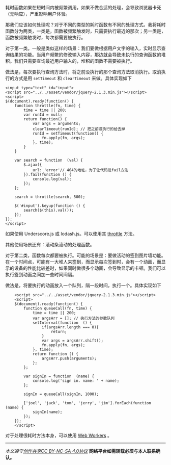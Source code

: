 耗时函数如果在短时间内被频繁调用，如果不做合适的处理，会导致浏览器卡死（无响应），严重影响用户体验。

那我们应该如何处理呢？对于不同的类型的耗时函数有不同的处理方式。我将耗时函数分为两类，一类是，函数被频繁触发时，只需要执行最近的那次；另一类是，函数被频繁触发时，每次都需要被执行。

对于第一类。一般是类似这样的场景：我们要做根据用户文字的输入，实时显示查询结果的功能。当用户频繁的修改输入内容，那边就会导致未执行的查询函数的堆积。我们只需要查询最近用户输入的，堆积的函数不需要被执行。

做法是，每次要执行查询方法时，将之前没执行的那个查询方法取消执行。取消执行的方式是用 `setTimeout` 和 `clearTimeout` 来做。具体实现如下
```
<input type="text" id="input">
<script src="../../asset/vendor/jquery-2.1.3.min.js"></script>
<script>
$(document).ready(function() {
    function throttle(fn, time) {
        time = time || 200;
        var runId = null;
        return function() {
            var args = arguments;
            clearTimeout(runId); // 把之前没执行的给去掉
            runId = setTimeout(function() {
                fn.apply(fn, args);
            }, time);
        }
    }

    var search = function  (val) {
    	$.ajax({
    		url: 'error'// 404的地址，为了让代码进fail方法
    	}).fail(function () {
    		console.log(val);
    	});
    };

    search = throttle(search, 500);

    $('#input').keyup(function () {
    	search($(this).val());
    });
});
</script>
```

如果使用 Underscore.js 或 lodash.js。可以使用其 [throttle](http://underscorejs.org/#throttle) 方法。

其他使用场景还有：滚动条滚动的处理函数。

对于第二类，函数每次都要被执行。可能的场景是：要做活动的签到图片墙功能。在一个时间点，可能有一大堆人来签到，而显示每次签到时，会有一个动画，而显示的设备的性能比较差时，如果同时做很多个动画，会导致显示的卡顿。我们可以执行签到动画之间加一些时间间隔。

做法是，将要执行的动画放入一个队列，隔一段时间，执行一个。具体实现如下
```
    <script src="../../asset/vendor/jquery-2.1.3.min.js"></script>
    <script>
    $(document).ready(function() {
        function queueCall(fn, time) {
            time = time || 200;
        	var argsArr = []; // 执行方法的参数队列
            setInterval(function  () {
            	if(argsArr.length === 0){
            		return;
            	}
            	var args = argsArr.shift();
            	fn.apply(fn, args);
            }, time);
            return function () {
            	argsArr.push(arguments);
            };
        };

        var signIn = function  (name) {
        	console.log('sign in. name: ' + name);
        };

        signIn = queueCall(signIn, 1000);

        ['joel', 'jack', 'tom', 'jerry', 'jim'].forEach(function (name) {
        	signIn(name);
        });
    });
    </script>
```


对于处理很耗时方法本身，可以使用 [Web Workers](http://www.jianshu.com/p/55448bc08961) 。

***

*本文遵守[创作共享CC BY-NC-SA 4.0协议](http://creativecommons.org/licenses/by-nc-sa/4.0/)*
**网络平台如需转载必须与本人联系确认。**
